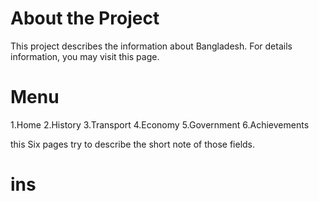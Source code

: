 # About the Project
This project describes the information about Bangladesh. For details information, you may visit this page. 

# Menu
1.Home
2.History
3.Transport
4.Economy
5.Government
6.Achievements

this Six pages try to describe the short note of those fields.

# ins